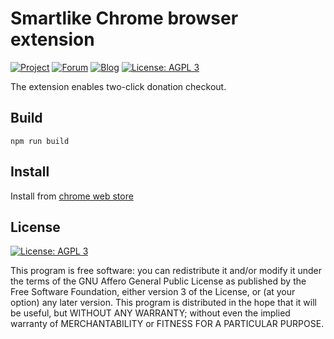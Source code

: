 # Smartlike Chrome browser extension

[![Project](https://img.shields.io/badge/project-smartlike-blue.svg?style=flat-square)](https://smartlike.org/)
[![Forum](https://img.shields.io/badge/forum-github%20discussions-blue.svg?style=flat-square)](https://github.com/smartlike-org/browser-extensions/discussions)
[![Blog](https://img.shields.io/badge/blog-blog%2esmartlike%2eorg-blue.svg?style=flat-square)](https://smartlike.org/channel/blog.smartlike.org)
[![License: AGPL 3](https://img.shields.io/badge/license-AGPL%203-blue.svg)](https://github.com/smartlike-org/smartlike/LICENSE)

The extension enables two-click donation checkout.

## Build

```
npm run build
```

## Install

Install from [chrome web store](https://chrome.google.com/webstore/detail/smartlike/hbeaghhbggdilbedobkfhneaajmnfipc)

## License

[![License: AGPL 3](https://img.shields.io/badge/License-AGPL%203-blue.svg)](https://github.com/smartlike-org/smartlike/LICENSE)

This program is free software: you can redistribute it and/or modify
it under the terms of the GNU Affero General Public License as published by
the Free Software Foundation, either version 3 of the License, or
(at your option) any later version.
This program is distributed in the hope that it will be useful,
but WITHOUT ANY WARRANTY; without even the implied warranty of
MERCHANTABILITY or FITNESS FOR A PARTICULAR PURPOSE.
